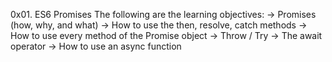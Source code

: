 0x01. ES6 Promises
The following are the learning objectives:
	-> Promises (how, why, and what)
	-> How to use the then, resolve, catch methods
	-> How to use every method of the Promise object
	-> Throw / Try
	-> The await operator
	-> How to use an async function

